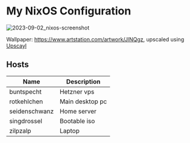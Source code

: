# My NixOS Configuration

![2023-09-02_nixos-screenshot](https://github.com/Birdy2014/nixos-config/assets/31102625/0e6ad71b-9d42-4710-9330-feadb3de6649)

Wallpaper: https://www.artstation.com/artwork/JlNQgz, upscaled using [Upscayl](https://github.com/upscayl/upscayl)

## Hosts

| Name          | Description     |
|---------------|-----------------|
| buntspecht    | Hetzner vps     |
| rotkehlchen   | Main desktop pc |
| seidenschwanz | Home server     |
| singdrossel   | Bootable iso    |
| zilpzalp      | Laptop          |
